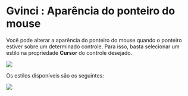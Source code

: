 # Gvinci : Aparência do ponteiro do mouse

Você pode alterar a aparência do ponteiro do mouse quando o ponteiro estiver sobre um determinado controle. Para isso, basta selecionar um estilo na propriedade **Cursor** do controle desejado.

![](http://www.gvinci.com.br/manual/propriedadecursor.png)

Os estilos disponíveis são os seguintes:

![](http://www.gvinci.com.br/manual/propriedade-cursor.png)

